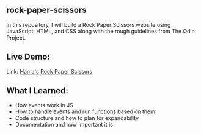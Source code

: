 ## rock-paper-scissors
In this repository, I will build a Rock Paper Scissors website using JavaScript, HTML, and CSS along with the rough guidelines from The Odin Project.

## Live Demo:
Link: [Hama's Rock Paper Scissors](https://hamacodes.github.io/rock-paper-scissors/)

## What I Learned:
- How events work in JS
- How to handle events and run functions based on them
- Code structure and how to plan for expandability
- Documentation and how important it is
